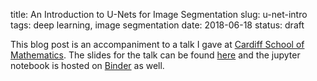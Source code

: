 title: An Introduction to U-Nets for Image Segmentation
slug: u-net-intro
tags: deep learning, image segmentation
date: 2018-06-18
status: draft


This blog post is an accompaniment to a talk I gave at [Cardiff School of Mathematics](http://www.cardiff.ac.uk/mathematics).
The slides for the talk can be found [here]({filename}/pdfs/u-net-presentation.pdf) and the jupyter notebook is hosted on  [Binder](https://mybinder.org/v2/gh/theref/U-Net-Talk/master
) as well.
